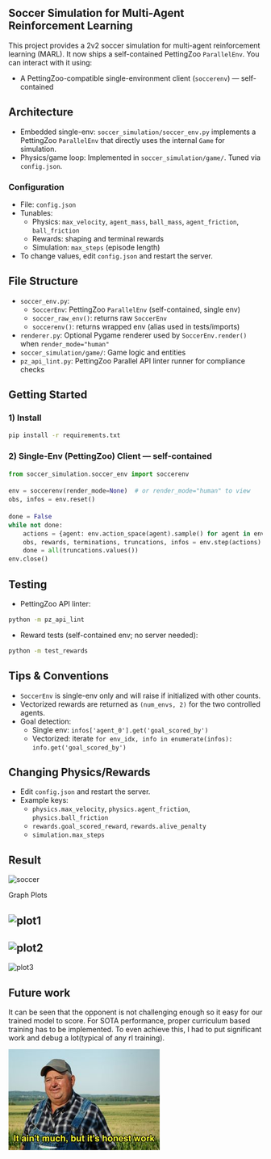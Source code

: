 ## Soccer Simulation for Multi-Agent Reinforcement Learning

This project provides a 2v2 soccer simulation for multi-agent reinforcement learning (MARL). It now ships a self-contained PettingZoo `ParallelEnv`. You can interact with it using:
- A PettingZoo-compatible single-environment client (`soccerenv`) — self-contained

## Architecture

- Embedded single-env: `soccer_simulation/soccer_env.py` implements a PettingZoo `ParallelEnv` that directly uses the internal `Game` for simulation.
- Physics/game loop: Implemented in `soccer_simulation/game/`. Tuned via `config.json`.

### Configuration
- File: `config.json`
- Tunables:
  - Physics: `max_velocity`, `agent_mass`, `ball_mass`, `agent_friction`, `ball_friction`
  - Rewards: shaping and terminal rewards
  - Simulation: `max_steps` (episode length)
- To change values, edit `config.json` and restart the server.

## File Structure
- `soccer_env.py`:
  - `SoccerEnv`: PettingZoo `ParallelEnv` (self-contained, single env)
  - `soccer_raw_env()`: returns raw `SoccerEnv`
  - `soccerenv()`: returns wrapped env (alias used in tests/imports)
- `renderer.py`: Optional Pygame renderer used by `SoccerEnv.render()` when `render_mode="human"`
- `soccer_simulation/game/`: Game logic and entities
- `pz_api_lint.py`: PettingZoo Parallel API linter runner for compliance checks

## Getting Started

### 1) Install
```bash
pip install -r requirements.txt
```

### 2) Single-Env (PettingZoo) Client — self-contained
```python
from soccer_simulation.soccer_env import soccerenv

env = soccerenv(render_mode=None)  # or render_mode="human" to view
obs, infos = env.reset()

done = False
while not done:
    actions = {agent: env.action_space(agent).sample() for agent in env.agents}
    obs, rewards, terminations, truncations, infos = env.step(actions)
    done = all(truncations.values())
env.close()
```

## Testing
- PettingZoo API linter:
```bash
python -m pz_api_lint
```
- Reward tests (self-contained env; no server needed):
```bash
python -m test_rewards
```

## Tips & Conventions
- `SoccerEnv` is single-env only and will raise if initialized with other counts.
- Vectorized rewards are returned as `(num_envs, 2)` for the two controlled agents.
- Goal detection:
  - Single env: `infos['agent_0'].get('goal_scored_by')`
  - Vectorized: iterate `for env_idx, info in enumerate(infos): info.get('goal_scored_by')`

## Changing Physics/Rewards
- Edit `config.json` and restart the server.
- Example keys:
  - `physics.max_velocity`, `physics.agent_friction`, `physics.ball_friction`
  - `rewards.goal_scored_reward`, `rewards.alive_penalty`
  - `simulation.max_steps`
 
## Result

![soccer](soccer_simulation/soccer-twos.gif)

Graph Plots

![plot1](soccer_simulation/plot1.png)
-------------------------------------
![plot2](soccer_simulation/plot2.png)
-------------------------------------
![plot3](soccer_simulation/plot3.png)

## Future work
It can be seen that the opponent is not challenging enough so it easy for our trained model to score. For SOTA performance, proper curriculum based training has to be implemented. To even achieve this, I had to put significant work and debug a lot(typical of any rl training).

![Alt text](soccer_simulation/Honest_Work.jpg?raw=true)
